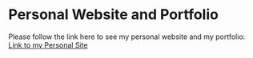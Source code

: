 Personal Website and Portfolio
==============
Please follow the link here to see my personal website and my portfolio: [Link to my Personal Site](https://connordye.github.io/Personal-Website/)
